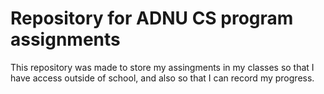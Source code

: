 # Repository for ADNU CS program assignments
This repository was made to store my assingments in my classes so that I have access outside of school, and also so that I can record my progress.